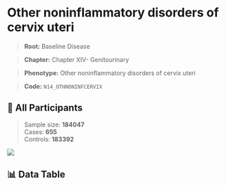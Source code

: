 # Other noninflammatory disorders of cervix uteri

> **Root:** Baseline Disease  

> **Chapter:** Chapter XIV- Genitourinary  

> **Phenotype:** Other noninflammatory disorders of cervix uteri  

> **Code:** `N14_OTHNONINFCERVIX`

## 🧪 All Participants  
> Sample size: **184047**  
> Cases: **655**  
> Controls: **183392**
<img src="/Sensitive/Figures/ALL/Incidence/N14_OTHNONINFCERVIX.png"/>

## 📊 Data Table
<CsvTableMRF src="/Sensitive/Data/ALL/Incidence/COX_N14_OTHNONINFCERVIX.csv"/>

